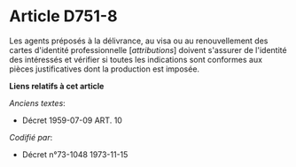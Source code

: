 # Article D751-8

Les agents préposés à la délivrance, au visa ou au renouvellement des cartes d'identité professionnelle [*attributions*]
doivent s'assurer de l'identité des intéressés et vérifier si toutes les indications sont conformes aux pièces justificatives
dont la production est imposée.

**Liens relatifs à cet article**

_Anciens textes_:

  - Décret  1959-07-09 ART. 10

_Codifié par_:

  - Décret n°73-1048 1973-11-15
